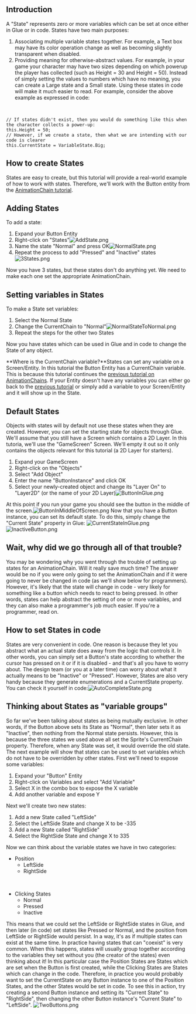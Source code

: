 ## Introduction

A "State" represents zero or more variables which can be set at once either in Glue or in code. States have two main purposes:

1.  Associating multiple variable states together. For example, a Text box may have its color operation change as well as becoming slightly transparent when disabled.
2.  Providing meaning for otherwise-abstract values. For example, in your game your character may have two sizes depending on which powerup the player has collected (such as Height = 30 and Height = 50). Instead of simply setting the values to numbers which have no meaning, you can create a Large state and a Small state. Using these states in code will make it much easier to read. For example, consider the above example as expressed in code:

&nbsp;

    // If states didn't exist, then you would do something like this when the character collects a power-up:
    this.Height = 50;
    // However, if we create a state, then what we are intending with our code is clearer
    this.CurrentState = VariableState.Big;

## How to create States

States are easy to create, but this tutorial will provide a real-world example of how to work with states. Therefore, we'll work with the Button entity from the [AnimationChain tutorial](/documentation/tutorials/glue-tutorials/glue-tutorials-using-animation-chains.md).

## Adding States

To add a state:

1.  Expand your Button Entity
2.  Right-click on "States"![AddState.png](/media/migrated_media-AddState.png)
3.  Name the state "Normal" and press OK![NormalState.png](/media/migrated_media-NormalState.png)
4.  Repeat the process to add "Pressed" and "Inactive" states![3States.png](/media/migrated_media-3States.png)

Now you have 3 states, but these states don't do anything yet. We need to make each one set the appropriate AnimationChain.

## Setting variables in States

To make a State set variables:

1.  Select the Normal State
2.  Change the CurrentChain to "Normal"![NormalStateToNormal.png](/media/migrated_media-NormalStateToNormal.png)
3.  Repeat the steps for the other two States

Now you have states which can be used in Glue and in code to change the State of any object.

**Where is the CurrentChain variable?**States can set any variable on a Screen/Entity. In this tutorial the Button Entity has a CurrentChain variable. This is because this tutorial continues the [previous tutorial on AnimationChains](/frb/docs/index.php?title=Glue:Tutorials:Using_Animation_Chains.md "Glue:Tutorials:Using Animation Chains"). If your Entity doesn't have any variables you can either go back to the [previous tutorial](/frb/docs/index.php?title=Glue:Tutorials:Using_Animation_Chains.md "Glue:Tutorials:Using Animation Chains") or simply add a variable to your Screen/Entity and it will show up in the State.

## Default States

Objects with states will by default not use these states when they are created. However, you can set the starting state for objects through Glue. We'll assume that you still have a Screen which contains a 2D Layer. In this tutoria, we'll use the "GameScreen" Screen. We'll empty it out so it only contains the objects relevant for this tutorial (a 2D Layer for starters).

1.  Expand your GameScreen
2.  Right-click on the "Objects"
3.  Select "Add Object"
4.  Enter the name "ButtonInstance" and click OK
5.  Select your newly-created object and change its "Layer On" to "Layer2D" (or the name of your 2D Layer)![ButtonInGlue.png](/media/migrated_media-ButtonInGlue.png)

At this point if you run your game you should see the button in the middle of the screen.![ButtonInMiddleOfScreen.png](/media/migrated_media-ButtonInMiddleOfScreen.png) Now that you have a Button instance, you can set its default state. To do this, simply change the "Current State" property in Glue: ![CurrentStateInGlue.png](/media/migrated_media-CurrentStateInGlue.png)![InactiveButton.png](/media/migrated_media-InactiveButton.png)

## Wait, why did we go through all of that trouble?

You may be wondering why you went through the trouble of setting up states for an AnimationChain. Will it really save much time? The answer would be no if you were only going to set the AnimationChain and if it were going to never be changed in code (as we'll show below for programmers). However, it's likely that the state will change in code - very likely for something like a button which needs to react to being pressed. In other words, states can help abstract the setting of one or more variables, and they can also make a programmer's job much easier. If you're a programmer, read on.

## How to set States in code

States are very convenient in code. One reason is because they let you abstract what an actual state does away from the logic that controls it. In other words, you can simply set a Button's state according to whether the cursor has pressed on it or if it is disabled - and that's all you have to worry about. The design team (or you at a later time) can worry about what it actually means to be "Inactive" or "Pressed". However, States are also very handy because they generate enumerations and a CurrentState property. You can check it yourself in code:![AutoCompleteState.png](/media/migrated_media-AutoCompleteState.png)

## Thinking about States as "variable groups"

So far we've been talking about states as being mutually exclusive. In other words, if the Button above sets its State as "Normal", then later sets it as "Inactive", then nothing from the Normal state persists. However, this is because the three states we used above all set the Sprite's CurrentChain property. Therefore, when any State was set, it would override the old state. The next example will show that states can be used to set variables which do not have to be overridden by other states. First we'll need to expose some variables:

1.  Expand your "Button" Entity
2.  Right-click on Variables and select "Add Variable"
3.  Select X in the combo box to expose the X variable
4.  Add another variable and expose Y

Next we'll create two new states:

1.  Add a new State called "LeftSide"
2.  Select the LeftSide State and change X to be -335
3.  Add a new State called "RightSide"
4.  Select the RightSide State and change X to 335

Now we can think about the variable states we have in two categories:

-   Position
    -   LeftSide
    -   RightSide

&nbsp;

-   Clicking States
    -   Normal
    -   Pressed
    -   Inactive

This means that we could set the LeftSide or RightSide states in Glue, and then later (in code) set states like Pressed or Normal, and the position from LeftSide or RightSide would persist. In a way, it's as if multiple states can exist at the same time. In practice having states that can "coexist" is very common. When this happens, states will usually group together according to the variables they set without you (the creator of the states) even thinking about it! In this particular case the Position States are States which are set when the Button is first created, while the Clicking States are States which can change in the code. Therefore, in practice you would probably want to set the CurrentState on any Button instance to one of the Position States, and the other States would be set in code. To see this in action, try creating a second Button instance and setting its "Current State" to "RightSide", then changing the other Button instance's "Current State" to "LeftSide". ![TwoButtons.png](/media/migrated_media-TwoButtons.png)
